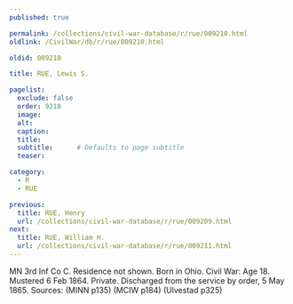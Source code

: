 ```yaml
---
published: true

permalink: /collections/civil-war-database/r/rue/009210.html
oldlink: /CivilWar/db/r/rue/009210.html

oldid: 009210

title: RUE, Lewis S.

pagelist:
  exclude: false
  order: 9210
  image: 
  alt:
  caption:
  title:
  subtitle:      # Defaults to page subtitle
  teaser:

category: 
  - R 
  - RUE

previous:
  title: RUE, Henry
  url: /collections/civil-war-database/r/rue/009209.html  
next:
  title: RUE, William H.
  url: /collections/civil-war-database/r/rue/009211.html   
---
```

MN 3rd Inf Co C. Residence not shown. Born in Ohio. Civil War: Age 18. Mustered 6 Feb 1864. Private. Discharged from the service by order, 5 May 1865. Sources: (MINN p135) (MCIW p184) (Ulvestad p325)